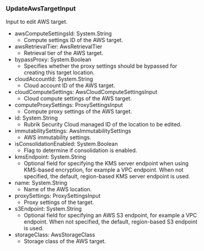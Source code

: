 ### UpdateAwsTargetInput
Input to edit AWS target.

- awsComputeSettingsId: System.String
  - Compute settings ID of the AWS target.
- awsRetrievalTier: AwsRetrievalTier
  - Retrieval tier of the AWS target.
- bypassProxy: System.Boolean
  - Specifies whether the proxy settings should be bypassed for creating this target location.
- cloudAccountId: System.String
  - Cloud account ID of the AWS target.
- cloudComputeSettings: AwsCloudComputeSettingsInput
  - Cloud compute settings of the AWS target.
- computeProxySettings: ProxySettingsInput
  - Compute proxy settings of the AWS target.
- id: System.String
  - Rubrik Security Cloud managed ID of the location to be edited.
- immutabilitySettings: AwsImmutabilitySettings
  - AWS immutability settings.
- isConsolidationEnabled: System.Boolean
  - Flag to determine if consolidation is enabled.
- kmsEndpoint: System.String
  - Optional field for specifying the KMS server endpoint when using KMS-based encryption, for example a VPC endpoint. When not specified, the default, region-based KMS server endpoint is used.
- name: System.String
  - Name of the AWS location.
- proxySettings: ProxySettingsInput
  - Proxy settings of the target.
- s3Endpoint: System.String
  - Optional field for specifying an AWS S3 endpoint, for example a VPC endpoint. When not specified, the default, region-based S3 endpoint is used.
- storageClass: AwsStorageClass
  - Storage class of the AWS target.
